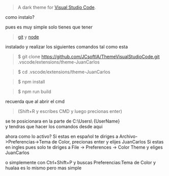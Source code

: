 
> A dark theme for [Visual Studio Code](http://code.visualstudio.com).

como instalo?

pues es muy simple solo tienes que tener

>[git](https://git-scm.com/downloads)
y
>[node](https://nodejs.org/es/download/)

instalado y realizar los siguientes comandos tal como esta

>$ git clone https://github.com/JCsoftIA/ThemeVisualStudioCode.git .vscode/extensions/theme-JuanCarlos

>$ cd .vscode/extensions/theme-JuanCarlos

>$ npm install

>$ npm run build

recuerda  que al abrir el cmd

>(Shift+R y escribes CMD y luego precionas enter)

se te posicionara en la parte de C:\Users\ {UserName}\
y tendras que hacer los comandos desde aqui


ahora como lo activo?
Si estas en español te diriges a Archivo->Preferencias->Tema de Color, precionas enter y elijes JuanCarlos
Si estas en ingles pues solo te diriges a File -> Preferences -> Color Theme y eliges JuanCarlos

o simplemente con Ctrl+Shift+P y buscas Preferencias:Tema de Color y hualaa es lo mismo pero mas simple 